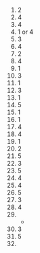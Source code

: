 1. 2
2. 4
3. 4
4. 1 or 4
5. 3
6. 4
7. 2
8. 4
9. 1
10. 3
11. 1
12. 3
13. 1
14. 5
15. 1
16. 1
17. 4
18. 4
19. 1
20. 2
21. 5
22. 3
23. 5
24. 4
25. 4
26. 5
27. 3
28. 4
29. -
30. 3
31. 5
32. 
